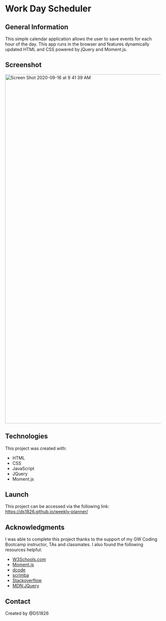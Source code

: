 # Work Day Scheduler

## General Information
This simple calendar application allows the user to save events for each hour of the day. This app runs in the browser and features dynamically updated HTML and CSS powered by jQuery and Moment.js.

## Screenshot
<img width="1126" alt="Screen Shot 2020-09-16 at 9 41 39 AM" src="https://user-images.githubusercontent.com/67653440/93346415-f3f81900-f801-11ea-93b1-7a4dd4abe2a0.png">

## Technologies
This project was created with: 
* HTML
* CSS
* JavaScript
* JQuery
* Moment.js

## Launch
This project can be accessed via the following link: https://ds1826.github.io/weekly-planner/

## Acknowledgments
I was able to complete this project thanks to the support of my GW Coding Bootcamp instructor, TAs and classmates. I also found the following resources helpful:

* [W3Schools.com](https://www.w3schools.com/js/)
* [Moment.js](https://momentjs.com)
* [dcode](https://www.youtube.com/channel/UCjX0FtIZBBVD3YoCcxnDC4g)
* [scrimba](https://scrimba.com/casts/cwpDGhG)
* [Stackoverflow](https://stackoverflow.com/)
* [MDN:JQuery](https://developer.mozilla.org/en-US/docs/Glossary/jQuery)

## Contact
Created by @DS1826

